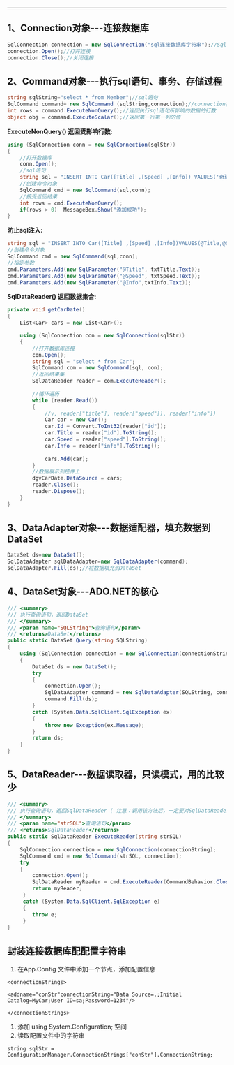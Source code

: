 ***

## **1、Connection对象---连接数据库**

```csharp
SqlConnection connection = new SqlConnection("sql连接数据库字符串");//SqlConnection只针对sql server数据库
connection.Open();//打开连接
connection.Close();//关闭连接
```

## **2、Command对象---执行sql语句、事务、存储过程**

```csharp
string sqlString="select * from Member";//sql语句
SqlCommand command= new SqlCommand (sqlString,connection);//connection指的是Connection对象
int rows = command.ExecuteNonQuery();//返回执行sql语句所影响的数据的行数
object obj = command.ExecuteScalar();//返回第一行第一列的值
```

**ExecuteNonQuery() 返回受影响行数:**

```csharp
using (SqlConnection conn = new SqlConnection(sqlStr))
{
    //打开数据库
    conn.Open();
    //sql语句
    string sql = "INSERT INTO Car([Title] ,[Speed] ,[Info]) VALUES('奇瑞' ,190,'国产轿车')";
    //创建命令对象 
    SqlCommand cmd = new SqlCommand(sql,conn);
    //接受返回结果
    int rows = cmd.ExecuteNonQuery();
    if(rows > 0)  MessageBox.Show("添加成功");
}
```

**防止sql注入:**

```csharp
string sql = "INSERT INTO Car([Title] ,[Speed] ,[Info])VALUES(@Title,@Speed,@Info)";
//创建命令对象 
SqlCommand cmd = new SqlCommand(sql,conn);
//指定参数
cmd.Parameters.Add(new SqlParameter("@Title", txtTitle.Text));
cmd.Parameters.Add(new SqlParameter("@Speed", txtSpeed.Text));
cmd.Parameters.Add(new SqlParameter("@Info",txtInfo.Text));
```

**SqlDataReader() 返回数据集合:**

```csharp
private void getCarDate()
{
    List<Car> cars = new List<Car>();

    using (SqlConnection con = new SqlConnection(sqlStr))
    {
        //打开数据库连接
        con.Open();
        string sql = "select * from Car";
        SqlCommand com = new SqlCommand(sql, con); 
        //返回结果集
        SqlDataReader reader = com.ExecuteReader();
		
        //循环遍历
        while (reader.Read())
        {
            //v, reader["title"], reader["speed"]), reader["info"])
            Car car = new Car();
            car.Id = Convert.ToInt32(reader["id"]);
            car.Title = reader["id"].ToString();
            car.Speed = reader["speed"].ToString();
            car.Info = reader["info"].ToString();
          
            cars.Add(car);
        }
        //数据展示到控件上
        dgvCarDate.DataSource = cars;
        reader.Close();
		reader.Dispose();
    }
}
```

## **3、DataAdapter对象---数据适配器，填充数据到DataSet**

```csharp
DataSet ds=new DataSet();
SqlDataAdapter sqlDataAdapter=new SqlDataAdapter(command);
sqlDataAdapter.Fill(ds);//将数据填充到DataSet
```

## **4、DataSet对象---ADO.NET的核心**

```csharp
/// <summary>
/// 执行查询语句，返回DataSet
/// </summary>
/// <param name="SQLString">查询语句</param>
/// <returns>DataSet</returns>
public static DataSet Query(string SQLString)
{
    using (SqlConnection connection = new SqlConnection(connectionString))
    {
        DataSet ds = new DataSet();
        try
        {
            connection.Open();
            SqlDataAdapter command = new SqlDataAdapter(SQLString, connection);
            command.Fill(ds);
        }
        catch (System.Data.SqlClient.SqlException ex)
        {
            throw new Exception(ex.Message);
        }
        return ds;
    }
}
```

## **5、DataReader---数据读取器，只读模式，用的比较少**

```csharp
/// <summary>
/// 执行查询语句，返回SqlDataReader ( 注意：调用该方法后，一定要对SqlDataReader进行Close )
/// </summary>
/// <param name="strSQL">查询语句</param>
/// <returns>SqlDataReader</returns>
public static SqlDataReader ExecuteReader(string strSQL)
{
    SqlConnection connection = new SqlConnection(connectionString);
    SqlCommand cmd = new SqlCommand(strSQL, connection);
    try
    {
        connection.Open();
        SqlDataReader myReader = cmd.ExecuteReader(CommandBehavior.CloseConnection);
        return myReader;
     }
     catch (System.Data.SqlClient.SqlException e)
     {
        throw e;
     }
}
```

## 封装连接数据库配配置字符串

1. 在App.Config 文件中添加一个节点，添加配置信息

`<connectionStrings>`

`<addname="conStr"connectionString="Data Source=.;Initial Catalog=MyCar;User ID=sa;Password=1234"/>`

`</connectionStrings>`

1. 添加 using System.Configuration; 空间
2. 读取配置文件中的字符串

`string sqlStr = ConfigurationManager.ConnectionStrings["conStr"].ConnectionString;`